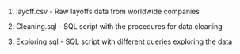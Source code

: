 1. layoff.csv - Raw layoffs data from worldwide companies

2. Cleaning.sql - SQL script with the procedures for data cleaning

3. Exploring.sql - SQL script with different queries exploring the data
